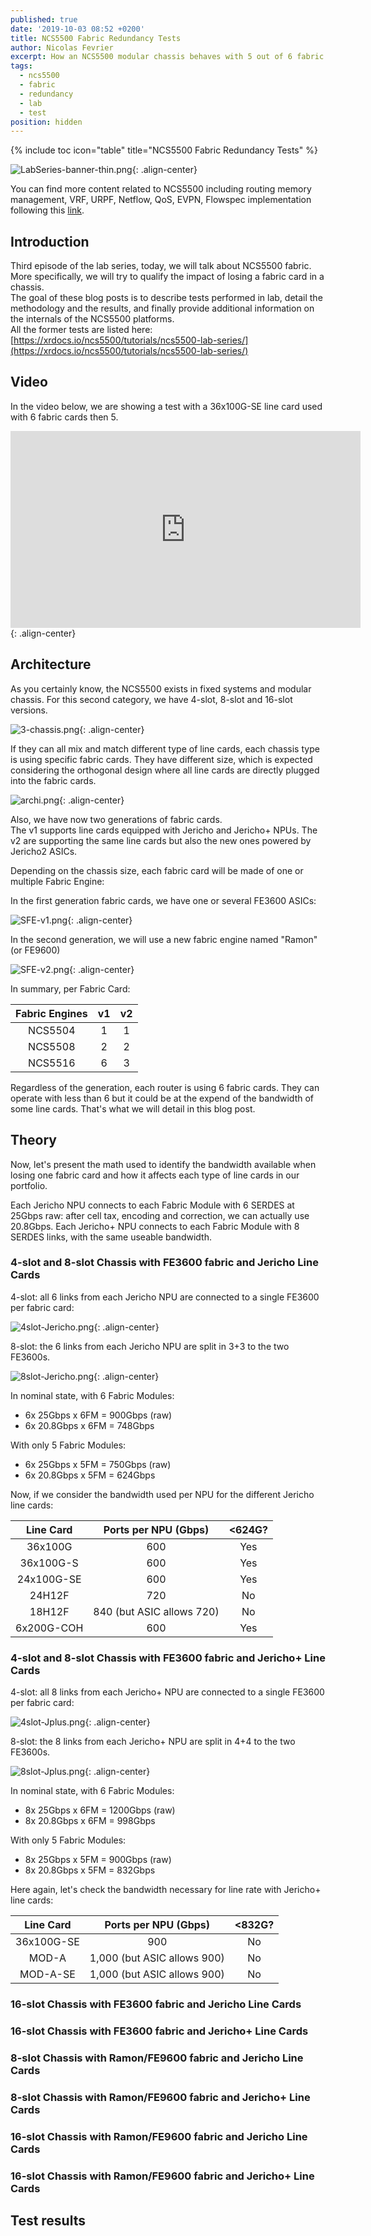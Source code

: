```yaml
---
published: true
date: '2019-10-03 08:52 +0200'
title: NCS5500 Fabric Redundancy Tests
author: Nicolas Fevrier
excerpt: How an NCS5500 modular chassis behaves with 5 out of 6 fabric cards?
tags:
  - ncs5500
  - fabric
  - redundancy
  - lab
  - test
position: hidden
---
```

{% include toc icon="table" title="NCS5500 Fabric Redundancy Tests" %} 

![LabSeries-banner-thin.png]({{site.baseurl}}/images/LabSeries-banner-thin.png){: .align-center}

You can find more content related to NCS5500 including routing memory management, VRF, URPF, Netflow, QoS, EVPN, Flowspec implementation following this [link](https://xrdocs.io/ncs5500/tutorials/).

## Introduction

Third episode of the lab series, today, we will talk about NCS5500 fabric. More specifically, we will try to qualify the impact of losing a fabric card in a chassis.  
The goal of these blog posts is to describe tests performed in lab, detail the methodology and the results, and finally provide additional information on the internals of the NCS5500 platforms.  
All the former tests are listed here: [https://xrdocs.io/ncs5500/tutorials/ncs5500-lab-series/](https://xrdocs.io/ncs5500/tutorials/ncs5500-lab-series/)

## Video

In the video below, we are showing a test with a 36x100G-SE line card used with 6 fabric cards then 5.

<iframe type="text/html" width="560" height="315" src="https://www.youtube.com/embed/SZHuq7d2QOM?autoplay=1" frameborder="0" allow="autoplay" ></iframe>{: .align-center}

## Architecture

As you certainly know, the NCS5500 exists in fixed systems and modular chassis. For this second category, we have 4-slot, 8-slot and 16-slot versions.  

![3-chassis.png]({{site.baseurl}}/images/3-chassis.png){: .align-center}


If they can all mix and match different type of line cards, each chassis type is using specific fabric cards. They have different size, which is expected considering the orthogonal design where all line cards are directly plugged into the fabric cards.

![archi.png]({{site.baseurl}}/images/archi.png){: .align-center}

Also, we have now two generations of fabric cards.  
The v1 supports line cards equipped with Jericho and Jericho+ NPUs. The v2 are supporting the same line cards but also the new ones powered by Jericho2 ASICs.  

Depending on the chassis size, each fabric card will be made of one or multiple Fabric Engine:  

In the first generation fabric cards, we have one or several FE3600 ASICs:

![SFE-v1.png]({{site.baseurl}}/images/SFE-v1.png){: .align-center}

In the second generation, we will use a new fabric engine named "Ramon" (or FE9600)

![SFE-v2.png]({{site.baseurl}}/images/SFE-v2.png){: .align-center}

In summary, per Fabric Card:

| Fabric Engines | v1 | v2 |
|:-----:|:-----:|:-----:|
| NCS5504 | 1 | 1 |
| NCS5508 | 2 | 2 |
| NCS5516 | 6 | 3 |

Regardless of the generation, each router is using 6 fabric cards. They can operate with less than 6 but it could be at the expend of the bandwidth of some line cards. That's what we will detail in this blog post.

## Theory

Now, let's present the math used to identify the bandwidth available when losing one fabric card and how it affects each type of line cards in our portfolio.

Each Jericho NPU connects to each Fabric Module with 6 SERDES at 25Gbps raw: after cell tax, encoding and correction, we can actually use 20.8Gbps. Each Jericho+ NPU connects to each Fabric Module with 8 SERDES links, with the same useable bandwidth.

### 4-slot and 8-slot Chassis with FE3600 fabric and Jericho Line Cards

4-slot: all 6 links from each Jericho NPU are connected to a single FE3600 per fabric card:

![4slot-Jericho.png]({{site.baseurl}}/images/4slot-Jericho.png){: .align-center}

8-slot: the 6 links from each Jericho NPU are split in 3+3 to the two FE3600s.

![8slot-Jericho.png]({{site.baseurl}}/images/8slot-Jericho.png){: .align-center}

In nominal state, with 6 Fabric Modules:
- 6x 25Gbps x 6FM = 900Gbps (raw)
- 6x 20.8Gbps x 6FM = 748Gbps

With only 5 Fabric Modules:
- 6x 25Gbps x 5FM = 750Gbps (raw)
- 6x 20.8Gbps x 5FM = 624Gbps 

Now, if we consider the bandwidth used per NPU for the different Jericho line cards:

| Line Card | Ports per NPU (Gbps) | <624G? |
|:-----:|:-----:|:-----:|
| 36x100G | 600 | Yes |
| 36x100G-S | 600 | Yes |
| 24x100G-SE | 600 | Yes |
| 24H12F | 720 | No |
| 18H12F | 840 (but ASIC allows 720) | No |
| 6x200G-COH | 600 | Yes |

### 4-slot and 8-slot Chassis with FE3600 fabric and Jericho+ Line Cards

4-slot: all 8 links from each Jericho+ NPU are connected to a single FE3600 per fabric card:

![4slot-Jplus.png]({{site.baseurl}}/images/4slot-Jplus.png){: .align-center}

8-slot: the 8 links from each Jericho+ NPU are split in 4+4 to the two FE3600s.

![8slot-Jplus.png]({{site.baseurl}}/images/8slot-Jplus.png){: .align-center}

In nominal state, with 6 Fabric Modules:
- 8x 25Gbps x 6FM = 1200Gbps (raw)
- 8x 20.8Gbps x 6FM = 998Gbps

With only 5 Fabric Modules:
- 8x 25Gbps x 5FM = 900Gbps (raw)
- 8x 20.8Gbps x 5FM = 832Gbps 

Here again, let's check the bandwidth necessary for line rate with Jericho+ line cards:

| Line Card | Ports per NPU (Gbps) | <832G? |
|:-----:|:-----:|:-----:|
| 36x100G-SE | 900 | No |
| MOD-A | 1,000 (but ASIC allows 900) | No |
| MOD-A-SE | 1,000 (but ASIC allows 900) | No |

### 16-slot Chassis with FE3600 fabric and Jericho Line Cards


### 16-slot Chassis with FE3600 fabric and Jericho+ Line Cards


### 8-slot Chassis with Ramon/FE9600 fabric and Jericho Line Cards


### 8-slot Chassis with Ramon/FE9600 fabric and Jericho+ Line Cards


### 16-slot Chassis with Ramon/FE9600 fabric and Jericho Line Cards


### 16-slot Chassis with Ramon/FE9600 fabric and Jericho+ Line Cards


## Test results


